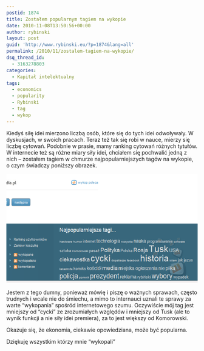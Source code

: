 ```yaml
---
postid: 1874
title: Zostałem popularnym tagiem na wykopie
date: 2010-11-08T13:50:56+00:00
author: rybinski
layout: post
guid: 'http://www.rybinski.eu/?p=1874&lang=all'
permalink: /2010/11/zostalem-tagiem-na-wykopie/
dsq_thread_id:
  - 3163278803
categories:
  - Kapitał intelektualny
tags:
  - economics
  - popularity
  - Rybinski
  - tag
  - wykop
---
```

Kiedyś siłę idei mierzono liczbą osób, które się do tych idei odwoływały. W dyskusjach, w swoich pracach. Teraz też tak się robi w nauce, mierzy się liczbę cytowań. Podobnie w prasie, mamy ranking cytowań różnych tytułów. W internecie też są różne miary siły idei, chciałem się pochwalić jedną z nich – zostałem tagiem w chmurze najpopularniejszych tagów na wykopie, o czym świadczy poniższy obrazek.

<p style="text-align: center;">
  <img class="aligncenter size-full wp-image-1875" title="wykop_tagi_rybinski" src="/uploads/wykop_tagi_rybinski.png" alt="wykop_tagi_rybinski" width="516" height="287" />
</p>

Jestem z tego dumny, ponieważ mówię i piszę o ważnych sprawach, często trudnych i wcale nie do śmiechu, a mimo to internauci uznali te sprawy za warte “wykopania” spośród internetowego szumu. Oczywiście mój tag jest mniejszy od “cycki” ze zrozumiałych względów i mniejszy od Tusk (ale to wynik funkcji a nie siły idei premiera), za to jest większy od Komorowski.

Okazuje się, że ekonomia, ciekawie opowiedziana, może być popularna.

Dziękuję wszystkim którzy mnie “wykopali”
